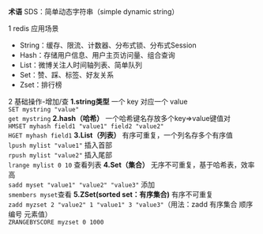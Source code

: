 **术语**
SDS：简单动态字符串（simple dynamic string）

1 redis 应用场景
-   String：缓存、限流、计数器、分布式锁、分布式Session
-   Hash：存储用户信息、用户主页访问量、组合查询
-   List：微博关注人时间轴列表、简单队列
-   Set：赞、踩、标签、好友关系
-   Zset：排行榜

2 基础操作-增加/查
**1.string类型**
一个 key 对应一个 value  
`SET mystring "value"`  
`get mystring`
**2.hash（哈希）**
一个哈希键名存放多个key=>value键值对  
`HMSET myhash field1 "value1" field2 "value2"`  
`HGET myhash field1`
**3.List（列表）**
有序可重复，一个列名存多个有序值  
`lpush mylist "value1"` 插入首部  
`rpush mylist "value2"` 插入尾部  
`lrange mylist 0 10` 查看列表
**4.Set（集合）**
无序不可重复，基于哈希表，效率高  
`sadd myset "value1" "value2" "value3"`  添加  
`smembers myset`查看
**5.ZSet(sorted set：有序集合)**
有序不可重复  
`zadd myzset 2 "value2" 1 "value1" 3 "value3"`（用法：zadd 有序集合 顺序编号 元素值）  
`ZRANGEBYSCORE myzset 0 1000`

<!--stackedit_data:
eyJoaXN0b3J5IjpbLTM5MzMzMzI5Ml19
-->
